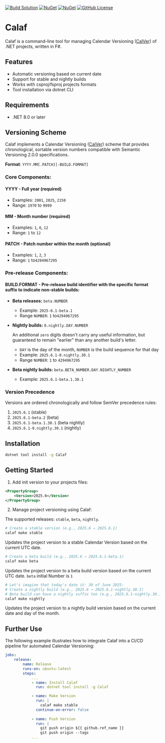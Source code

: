 [![Build Solution](https://github.com/pacificrelease/Calaf/actions/workflows/build.yml/badge.svg?branch=main)](https://github.com/pacificrelease/Calaf/actions/workflows/build.yml)
[![NuGet](https://img.shields.io/nuget/v/Calaf.svg)](https://www.nuget.org/packages/Calaf/)
[![NuGet](https://img.shields.io/nuget/dt/Calaf.svg?color=black)](https://www.nuget.org/packages/Calaf/)
[![GitHub License](https://img.shields.io/badge/license-Apache%202-navy.svg)](https://raw.githubusercontent.com/pacificrelease/Calaf/main/LICENSE)

# Calaf

Calaf is a command-line tool for managing Calendar Versioning ([CalVer](https://calver.org)) of .NET projects, written in F#.

## Features

- Automatic versioning based on current date
- Support for stable and nightly builds
- Works with csproj/fsproj projects formats
- Tool installation via dotnet CLI

## Requirements

- .NET 8.0 or later

## Versioning Scheme

Calaf implements a Calendar Versioning ([CalVer](https://calver.org)) scheme that provides chronological, sortable version numbers compatible with Semantic Versioning 2.0.0 specifications.

**Format**: `YYYY.MM[.PATCH][-BUILD.FORMAT]`

### Core Components:

#### YYYY - Full year (required)

 - Examples: `2001`, `2025`, `2150`
 - Range: `1970` to `9999`

#### MM - Month number (required)

- Examples: `1`, `6`, `12`
- Range: `1` to `12`

#### PATCH - Patch number within the month (optional)

- Examples: `1`, `2`, `3`
- Range: `1` to`4294967295`

### Pre-release Components:

#### BUILD.FORMAT - Pre-release build identifier with the specific format suffix to indicate non-stable builds:

* **Beta releases:** `beta.NUMBER`

    * Example: `2025-6.1-beta.1`
    * Range `NUMBER`:  `1` to`4294967295`

* **Nightly builds:** `0.nightly.DAY.NUMBER`

    An additional `zero` digits doesn't carry any useful information, but guaranteed to remain "earlier" than any another build's letter.
    * `DAY` is the day of the month, `NUMBER` is the build sequence for that day
    * Example: `2025.6.1-0.nightly.30.1`
    * Range `NUMBER`: `1` to `4294967295`

* **Beta nightly builds:** `beta.BETA_NUMBER.DAY.NIGHTLY_NUMBER`

    * Example: `2025.6.1-beta.1.30.1`

### Version Precedence

Versions are ordered chronologically and follow SemVer precedence rules:
1. `2025.6.1` (stable)
2. `2025.6.1-beta.2` (beta)
3. `2025.6.1-beta.1.30.1` (beta nightly)
4. `2025.6.1-0.nightly.30.1` (nightly)


## Installation

```bash
dotnet tool install -g Calaf
```

## Getting Started

1. Add init version to your projects files:

```xml
<PropertyGroup>
    <Version>2025.6</Version>
</PropertyGroup>
```

2. Manage project versioning using Calaf:

The supported releases: `stable`, `beta`, `nightly`.

```bash
# Create a stable version (e.g., 2025.6 → 2025.6.1)
calaf make stable
```

Updates the project version to a stable Calendar Version based on the current UTC date.

```bash
# Create a beta build (e.g., 2025.6 → 2025.6.1-beta.1)
calaf make beta 
```

Updates the project version to a beta build version based on the current UTC date. `beta` initial Number is `1`

```bash
# Let's imagine that today's date it: 30 of June 2025:
# Create a nightly build (e.g., 2025.6 → 2025.6.1-nightly.30.1)
# Beta build can have a nightly suffix too (e.g., 2025.6.1-nightly.30.1 -> 2025.6.1-beta.1.30.2)
calaf make nightly 
```

Updates the project version to a nightly build version based on the current date and day of the month.

## Further Use

The following example illustrates how to integrate Calaf into a CI/CD pipeline for automated Calendar Versioning:

```yaml
jobs:
    release:
        name: Release
        runs-on: ubuntu-latest
        steps:
            ...
            - name: Install Calaf
              run: dotnet tool install -g Calaf

            - name: Make Version
              run: |
                calaf make stable
              continue-on-error: false
            
            - name: Push Version
              run: |                
                git push origin ${{ github.ref_name }}
                git push origin --tags
            ...
